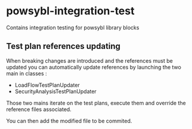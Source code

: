 # powsybl-integration-test
Contains integration testing for powsybl library blocks

## Test plan references updating

When breaking changes are introduced and the references must be updated you can automatically update references by launching the two main in classes :

- LoadFlowTestPlanUpdater
- SecurityAnalysisTestPlanUpdater

Those two mains iterate on the test plans, execute them and override the reference files associated.

You can then add the modified file to be commited.

